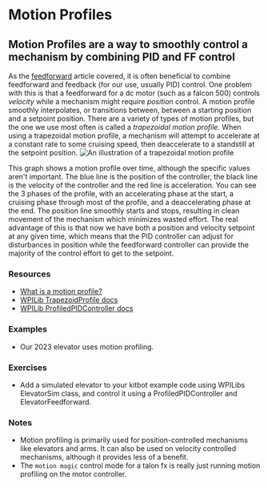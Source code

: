# Motion Profiles

## Motion Profiles are a way to smoothly control a mechanism by combining PID and FF control

As the [feedforward](Feedforward.md) article covered, it is often beneficial to combine feedforward and feedback (for our use, usually PID) control.
One problem with this is that a feedforward for a dc motor (such as a falcon 500) controls _velocity_ while a mechanism might require _position_ control.
A motion profile smoothly interpolates, or transitions between, between a starting position and a setpoint position.
There are a variety of types of motion profiles, but the one we use most often is called a _trapezoidal motion profile_.
When using a trapezoidal motion profile, a mechanism will attempt to accelerate at a constant rate to some cruising speed, then deaccelerate to a standstill at the setpoint position.
![An illustration of a trapezoidal motion profile](../../Assets/MotionProfileExample.webp)

This graph shows a motion profile over time, although the specific values aren't important.
The blue line is the position of the controller, the black line is the velocity of the controller and the red line is acceleration.
You can see the 3 phases of the profile, with an accelerating phase at the start, a cruising phase through most of the profile, and a deaccelerating phase at the end.
The position line smoothly starts and stops, resulting in clean movement of the mechanism which minimizes wasted effort.
The real advantage of this is that now we have both a position and velocity setpoint at any given time, which means that the PID controller can adjust for disturbances in position while the feedforward controller can provide the majority of the control effort to get to the setpoint.

### Resources

- [What is a motion profile?](https://www.motioncontroltips.com/what-is-a-motion-profile/)
- [WPILib TrapezoidProfile docs](https://docs.wpilib.org/en/stable/docs/software/advanced-controls/controllers/trapezoidal-profiles.html)
- [WPILib ProfiledPIDController docs](https://docs.wpilib.org/en/stable/docs/software/advanced-controls/controllers/profiled-pidcontroller.html)

### Examples

- Our 2023 elevator uses motion profiling.

### Exercises

- Add a simulated elevator to your kitbot example code using WPILibs ElevatorSim class, and control it using a ProfiledPIDController and ElevatorFeedforward.

### Notes

- Motion profiling is primarily used for position-controlled mechanisms like elevators and arms.
  It can also be used on velocity controlled mechanisms, although it provides less of a benefit.
- The `motion magic` control mode for a talon fx is really just running motion profiling on the motor controller.
